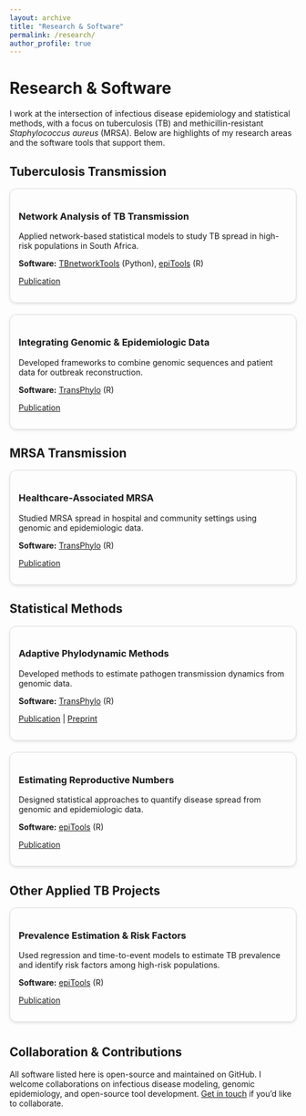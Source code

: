 ```yaml
---
layout: archive
title: "Research & Software"
permalink: /research/
author_profile: true
---
```

<h1>Research & Software</h1>
<p>I work at the intersection of infectious disease epidemiology and statistical methods, with a focus on tuberculosis (TB) and methicillin-resistant <i>Staphylococcus aureus</i> (MRSA). Below are highlights of my research areas and the software tools that support them.</p>

<!-- TB Transmission -->
<h2>Tuberculosis Transmission</h2>
<div style="display: flex; flex-wrap: wrap; gap: 20px;">

  <div style="flex: 1 1 300px; border: 1px solid #ddd; border-radius: 12px; padding: 15px; box-shadow: 0 2px 5px rgba(0,0,0,0.1);">
    <h3>Network Analysis of TB Transmission</h3>
    <p>Applied network-based statistical models to study TB spread in high-risk populations in South Africa.</p>
    <p><strong>Software:</strong> 
      <a href="#">TBnetworkTools</a> (Python), 
      <a href="#">epiTools</a> (R)
    </p>
    <p><a href="#">Publication</a></p>
  </div>

  <div style="flex: 1 1 300px; border: 1px solid #ddd; border-radius: 12px; padding: 15px; box-shadow: 0 2px 5px rgba(0,0,0,0.1);">
    <h3>Integrating Genomic & Epidemiologic Data</h3>
    <p>Developed frameworks to combine genomic sequences and patient data for outbreak reconstruction.</p>
    <p><strong>Software:</strong> <a href="#">TransPhylo</a> (R)</p>
    <p><a href="#">Publication</a></p>
  </div>

</div>

<!-- MRSA -->
<h2>MRSA Transmission</h2>
<div style="display: flex; flex-wrap: wrap; gap: 20px;">

  <div style="flex: 1 1 300px; border: 1px solid #ddd; border-radius: 12px; padding: 15px; box-shadow: 0 2px 5px rgba(0,0,0,0.1);">
    <h3>Healthcare-Associated MRSA</h3>
    <p>Studied MRSA spread in hospital and community settings using genomic and epidemiologic data.</p>
    <p><strong>Software:</strong> <a href="#">TransPhylo</a> (R)</p>
    <p><a href="#">Publication</a></p>
  </div>

</div>

<!-- Statistical Methods -->
<h2>Statistical Methods</h2>
<div style="display: flex; flex-wrap: wrap; gap: 20px;">

  <div style="flex: 1 1 300px; border: 1px solid #ddd; border-radius: 12px; padding: 15px; box-shadow: 0 2px 5px rgba(0,0,0,0.1);">
    <h3>Adaptive Phylodynamic Methods</h3>
    <p>Developed methods to estimate pathogen transmission dynamics from genomic data.</p>
    <p><strong>Software:</strong> <a href="#">TransPhylo</a> (R)</p>
    <p><a href="#">Publication</a> | <a href="#">Preprint</a></p>
  </div>

  <div style="flex: 1 1 300px; border: 1px solid #ddd; border-radius: 12px; padding: 15px; box-shadow: 0 2px 5px rgba(0,0,0,0.1);">
    <h3>Estimating Reproductive Numbers</h3>
    <p>Designed statistical approaches to quantify disease spread from genomic and epidemiologic data.</p>
    <p><strong>Software:</strong> <a href="#">epiTools</a> (R)</p>
    <p><a href="#">Publication</a></p>
  </div>

</div>

<!-- Other TB -->
<h2>Other Applied TB Projects</h2>
<div style="display: flex; flex-wrap: wrap; gap: 20px;">

  <div style="flex: 1 1 300px; border: 1px solid #ddd; border-radius: 12px; padding: 15px; box-shadow: 0 2px 5px rgba(0,0,0,0.1);">
    <h3>Prevalence Estimation & Risk Factors</h3>
    <p>Used regression and time-to-event models to estimate TB prevalence and identify risk factors among high-risk populations.</p>
    <p><strong>Software:</strong> <a href="#">epiTools</a> (R)</p>
    <p><a href="#">Publication</a></p>
  </div>

</div>

<!-- Closing -->
<h2 style="margin-top:40px;">Collaboration & Contributions</h2>
<p>All software listed here is open-source and maintained on GitHub. I welcome collaborations on infectious disease modeling, genomic epidemiology, and open-source tool development. <a href="#">Get in touch</a> if you’d like to collaborate.</p>
